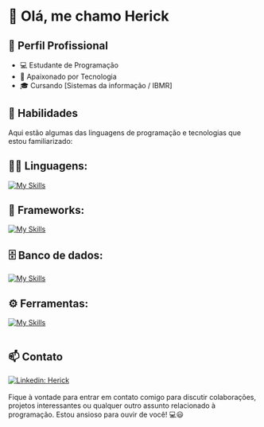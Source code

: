 # 👋 Olá, me chamo Herick

## 💼 Perfil Profissional

- 💻 Estudante de Programação
- 🌱 Apaixonado por Tecnologia
- 🎓 Cursando [Sistemas da informação  / IBMR]

## 🚀 Habilidades

Aqui estão algumas das linguagens de programação e tecnologias que estou familiarizado:

## 👨‍💻 Linguagens: 
[![My Skills](https://skillicons.dev/icons?i=java,javascript,typescript,nodejs)](https://skillicons.dev)

## 🧰 Frameworks: 
[![My Skills](https://skillicons.dev/icons?i=react,spring,hibernate,sequelize)](https://skillicons.dev)

## 🗄️ Banco de dados: 
[![My Skills](https://skillicons.dev/icons?i=mysql,postgres)](https://skillicons.dev)

## ⚙️ Ferramentas:
[![My Skills](https://skillicons.dev/icons?i=linux,maven,npm,git,github,vscode,eclipse,idea,webstorm,postman)](https://skillicons.dev)<br><br>

## 📫 Contato

[![Linkedin: Herick](https://img.shields.io/badge/-Herick-blue?style=flat-square&logo=Linkedin&logoColor=white&link=https://www.linkedin.com/in/herick-moreira/)](https://www.linkedin.com/in/Herick-moreira/) <br><br>
Fique à vontade para entrar em contato comigo para discutir colaborações, projetos interessantes ou qualquer outro assunto relacionado à programação. Estou ansioso para ouvir de você! 💻😃
